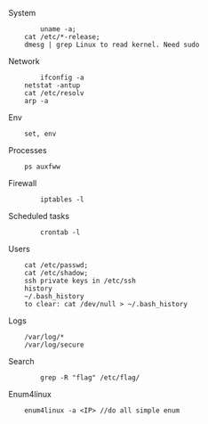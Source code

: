 System

    		uname -a;
		cat /etc/*-release;
		dmesg | grep Linux to read kernel. Need sudo

Network	
 
    		ifconfig -a
		netstat -antup
		cat /etc/resolv
		arp -a
	
Env

		set, env

Processes

		ps auxfww

Firewall

    		iptables -l

Scheduled tasks

    		crontab -l

Users

		cat /etc/passwd;
		cat /etc/shadow;
		ssh private keys in /etc/ssh
		history
		~/.bash_history
		to clear: cat /dev/null > ~/.bash_history
		
Logs

		/var/log/*
		/var/log/secure
    
Search 

    		grep -R "flag" /etc/flag/

Enum4linux

		enum4linux -a <IP> //do all simple enum
